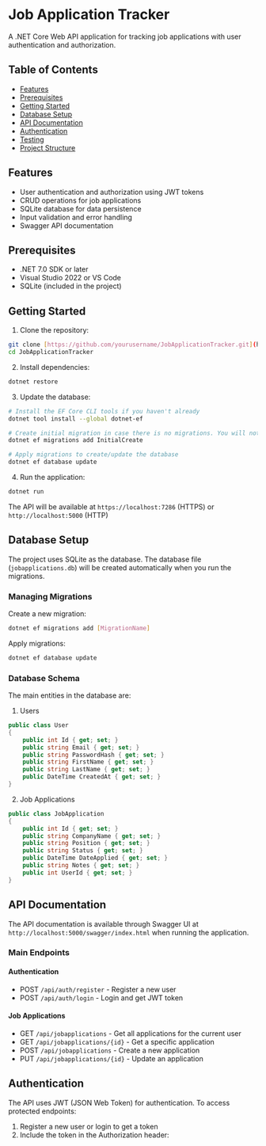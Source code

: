 # Job Application Tracker

A .NET Core Web API application for tracking job applications with user authentication and authorization.

## Table of Contents
- [Features](#features)
- [Prerequisites](#prerequisites)
- [Getting Started](#getting-started)
- [Database Setup](#database-setup)
- [API Documentation](#api-documentation)
- [Authentication](#authentication)
- [Testing](#testing)
- [Project Structure](#project-structure)

## Features
- User authentication and authorization using JWT tokens
- CRUD operations for job applications
- SQLite database for data persistence
- Input validation and error handling
- Swagger API documentation

## Prerequisites
- .NET 7.0 SDK or later
- Visual Studio 2022 or VS Code
- SQLite (included in the project)

## Getting Started

1. Clone the repository:
```bash
git clone [https://github.com/yourusername/JobApplicationTracker.git](https://github.com/lalita-saini/JobApplicationTracker.git)
cd JobApplicationTracker
```

2. Install dependencies:
```bash
dotnet restore
```

3. Update the database:
```bash
# Install the EF Core CLI tools if you haven't already
dotnet tool install --global dotnet-ef

# Create initial migration in case there is no migrations. You will not need it as there are already migrations added to it
dotnet ef migrations add InitialCreate

# Apply migrations to create/update the database
dotnet ef database update
```

4. Run the application:
```bash
dotnet run
```

The API will be available at `https://localhost:7286` (HTTPS) or `http://localhost:5000` (HTTP)

## Database Setup

The project uses SQLite as the database. The database file (`jobapplications.db`) will be created automatically when you run the migrations.

### Managing Migrations

Create a new migration:
```bash
dotnet ef migrations add [MigrationName]
```

Apply migrations:
```bash
dotnet ef database update
```

### Database Schema
The main entities in the database are:

1. Users
```csharp
public class User
{
    public int Id { get; set; }
    public string Email { get; set; }
    public string PasswordHash { get; set; }
    public string FirstName { get; set; }
    public string LastName { get; set; }
    public DateTime CreatedAt { get; set; }
}
```

2. Job Applications
```csharp
public class JobApplication
{
    public int Id { get; set; }
    public string CompanyName { get; set; }
    public string Position { get; set; }
    public string Status { get; set; }
    public DateTime DateApplied { get; set; }
    public string Notes { get; set; }
    public int UserId { get; set; }
}
```

## API Documentation

The API documentation is available through Swagger UI at `http://localhost:5000/swagger/index.html` when running the application.

### Main Endpoints

#### Authentication
- POST `/api/auth/register` - Register a new user
- POST `/api/auth/login` - Login and get JWT token

#### Job Applications
- GET `/api/jobapplications` - Get all applications for the current user
- GET `/api/jobapplications/{id}` - Get a specific application
- POST `/api/jobapplications` - Create a new application
- PUT `/api/jobapplications/{id}` - Update an application

## Authentication

The API uses JWT (JSON Web Token) for authentication. To access protected endpoints:

1. Register a new user or login to get a token
2. Include the token in the Authorization header:
